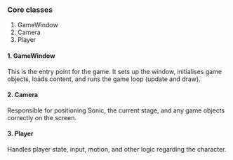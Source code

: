 ### Core classes
1. GameWindow
2. Camera
3. Player

#### 1. GameWindow
This is the entry point for the game. It sets up the window, initialises game objects, loads content, and runs the game loop (update and draw).

#### 2. Camera
Responsible for positioning Sonic, the current stage, and any game objects correctly on the screen.

#### 3. Player
Handles player state, input, motion, and other logic regarding the character.
